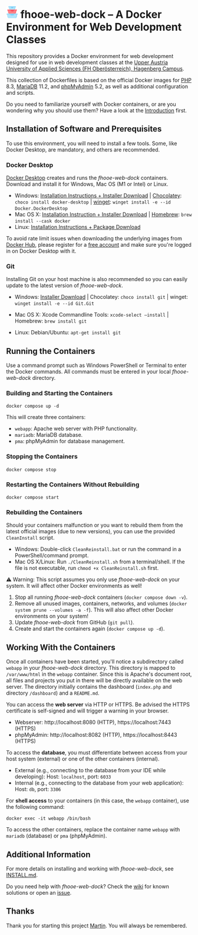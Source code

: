 # <img src="https://raw.githubusercontent.com/Digital-Media/fhooe-web-dock/204bfcfc1cb16a5f58bfe070f34a4d0a63462147/webapp/dashboard/views/images/fhooe-web-dock-logo.svg" height="32" alt="The fhooe-web-dock Logo: Three containers stacked above each other."> fhooe-web-dock – A Docker Environment for Web Development Classes

This repository provides a Docker environment for web development designed for use in web development classes at the [Upper Austria University of Applied Sciences (FH Oberösterreich), Hagenberg Campus](https://www.fh-ooe.at/en/hagenberg-campus/).

This collection of Dockerfiles is based on the official Docker images for [PHP](https://hub.docker.com/_/php/) 8.3, [MariaDB](https://hub.docker.com/_/mariadb) 11.2, and [phpMyAdmin](https://hub.docker.com/_/phpmyadmin) 5.2, as well as additional configuration and scripts.

Do you need to familiarize yourself with Docker containers, or are you wondering why you should use them? Have a look at the [Introduction](https://www.docker.com/resources/what-container/) first.

## Installation of Software and Prerequisites

To use this environment, you will need to install a few tools. Some, like Docker Desktop, are mandatory, and others are recommended.

### Docker Desktop

[Docker Desktop](https://www.docker.com/products/docker-desktop/) creates and runs the *fhooe-web-dock* containers. Download and install it for Windows, Mac OS (M1 or Intel) or Linux. 

- Windows: [Installation Instructions + Installer Download](https://docs.docker.com/desktop/install/windows-install/) | [Chocolatey](https://chocolatey.org/): `choco install docker-desktop` | [winget](https://winget.run/): `winget install -e --id Docker.DockerDesktop`
- Mac OS X: [Installation Instruction + Installer Download](https://docs.docker.com/desktop/install/mac-install/) | [Homebrew](https://brew.sh/): `brew install --cask docker`
- Linux: [Installation Instructions + Package Download](https://docs.docker.com/desktop/install/linux-install/)

To avoid rate limit issues when downloading the underlying images from [Docker Hub](https://hub.docker.com/), please register for a [free account](https://hub.docker.com/signup) and make sure you're logged in on Docker Desktop with it.

### Git

Installing Git on your host machine is also recommended so you can easily update to the latest version of *fhooe-web-dock*.

- Windows: [Installer Download](https://gitforwindows.org/) | Chocolatey: `choco install git` | winget: `winget install -e --id Git.Git`

- Mac OS X: Xcode Commandline Tools: `xcode-select –install` | Homebrew: `brew install git`

- Linux: Debian/Ubuntu: `apt-get install git`

## Running the Containers

Use a command prompt such as Windows PowerShell or Terminal to enter the Docker commands. All commands must be entered in your local *fhooe-web-dock* directory.

### Building and Starting the Containers

```shell
docker compose up -d
```

This will create three containers:

- `webapp`: Apache web server with PHP functionality.
- `mariadb`: MariaDB database.
- `pma`: phpMyAdmin for database management.

### Stopping the Containers

```shell
docker compose stop
```

### Restarting the Containers Without Rebuilding

```shell
docker compose start
```

### Rebuilding the Containers

Should your containers malfunction or you want to rebuild them from the latest official images (due to new versions), you can use the provided `CleanInstall` script.

- Windows: Double-click `CleanReinstall.bat` or run the command in a PowerShell/command prompt.
- Mac OS X/Linux: Run `./CleanReinstall.sh` from a terminal/shell. If the file is not executable, run `chmod +x CleanReinstall.sh` first.

:warning: Warning: This script assumes you only use *fhooe-web-dock* on your system. It will affect other Docker environments as well!

1. Stop all running *fhooe-web-dock* containers (`docker compose down -v`).
2. Remove all unused images, containers, networks, and volumes (`docker system prune --volumes -a -f`). This will also affect other Docker environments on your system!
3. Update *fhooe-web-dock* from GitHub (`git pull`).
4. Create and start the containers again (`docker compose up -d`).

## Working With the Containers

Once all containers have been started, you'll notice a subdirectory called `webapp` in your *fhooe-web-dock* directory. This directory is mapped to `/var/www/html` in the `webapp` container. Since this is Apache's document root, all files and projects you put in there will be directly available on the web server. The directory initially contains the dashboard (`index.php` and directory `/dashboard`) and a `README.md`.

You can access the **web server** via HTTP or HTTPS. Be advised the HTTPS certificate is self-signed and will trigger a warning in your browser.

- Webserver: http://localhost:8080 (HTTP), https://localhost:7443 (HTTPS)
- phpMyAdmin: http://localhost:8082 (HTTP), https://localhost:8443 (HTTPS)

To access the **database**, you must differentiate between access from your host system (external) or one of the other containers (internal).

- External (e.g., connecting to the database from your IDE while developing): Host: `localhost`, port: `6033`
- Internal (e.g., connecting to the database from your web application): Host: `db`, port: `3306`

For **shell access** to your containers (in this case, the `webapp` container), use the following command:

```shell
docker exec -it webapp /bin/bash
```

To access the other containers, replace the container name `webapp` with `mariadb` (database) or `pma` (phpMyAdmin).

## Additional Information

For more details on installing and working with *fhooe-web-dock*, see [INSTALL.md](INSTALL.md).

Do you need help with *fhooe-web-dock*? Check the [wiki](https://github.com/Digital-Media/fhooe-web-dock/wiki) for known solutions or open an [issue](https://github.com/Digital-Media/fhooe-web-dock/issues).

## Thanks

Thank you for starting this project [Martin](https://github.com/martinharrer). You will always be remembered.
